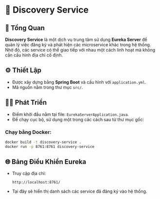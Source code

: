 

# 🧭 Discovery Service

## 📝 Tổng Quan

**Discovery Service** là một dịch vụ trung tâm sử dụng **Eureka Server** để quản lý việc đăng ký và phát hiện các microservice khác trong hệ thống. Nhờ đó, các service có thể giao tiếp với nhau một cách linh hoạt mà không cần cấu hình địa chỉ cố định.

## ⚙️ Thiết Lập

* Được xây dựng bằng **Spring Boot** và cấu hình với `application.yml`.
* Mã nguồn nằm trong thư mục `src/`.

## 👨‍💻 Phát Triển

* Điểm khởi đầu nằm tại file: `EurekaServerApplication.java`.
* Để chạy cục bộ, sử dụng một trong các cách sau từ thư mục gốc:


### Chạy bằng Docker:

```bash
docker build -t discovery-service .
docker run -p 8761:8761 discovery-service
```

## 🌐 Bảng Điều Khiển Eureka

* Truy cập địa chỉ:

  ```
  http://localhost:8761/
  ```
* Tại đây sẽ hiển thị danh sách các service đã đăng ký vào hệ thống.

